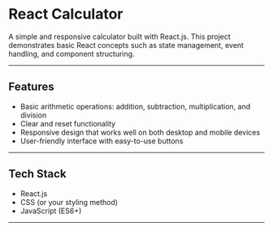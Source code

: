 # React Calculator

A simple and responsive calculator built with React.js. This project demonstrates basic React concepts such as state management, event handling, and component structuring.

---

## Features

- Basic arithmetic operations: addition, subtraction, multiplication, and division
- Clear and reset functionality
- Responsive design that works well on both desktop and mobile devices
- User-friendly interface with easy-to-use buttons

---

## Tech Stack

- React.js
- CSS (or your styling method)
- JavaScript (ES6+)

---

 
